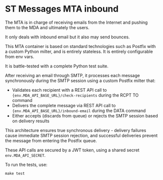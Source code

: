 # ST Messages MTA inbound

The MTA is in charge of receiving emails from the Internet and pushing them to the MDA and ultimately the users.

It only deals with inbound email but it also may send bounces.

This MTA container is based on standard technologies such as Postfix with a custom Python milter, and is entirely stateless. It is entirely configurable from env vars.

It is battle-tested with a complete Python test suite.

After receiving an email through SMTP, it processes each message synchronously during the SMTP session using a custom Postfix milter that:
 - Validates each recipient with a REST API call to `{env.MDA_API_BASE_URL}/check-recipients` during the RCPT TO command
 - Delivers the complete message via REST API call to `{env.MDA_API_BASE_URL}/inbound-email` during the DATA command
 - Either accepts (discards from queue) or rejects the SMTP session based on delivery results

This architecture ensures true synchronous delivery - delivery failures cause immediate SMTP session rejection, and successful deliveries prevent the message from entering the Postfix queue.

These API calls are secured by a JWT token, using a shared secret `env.MDA_API_SECRET`.

To run the tests, use:

```
make test
```